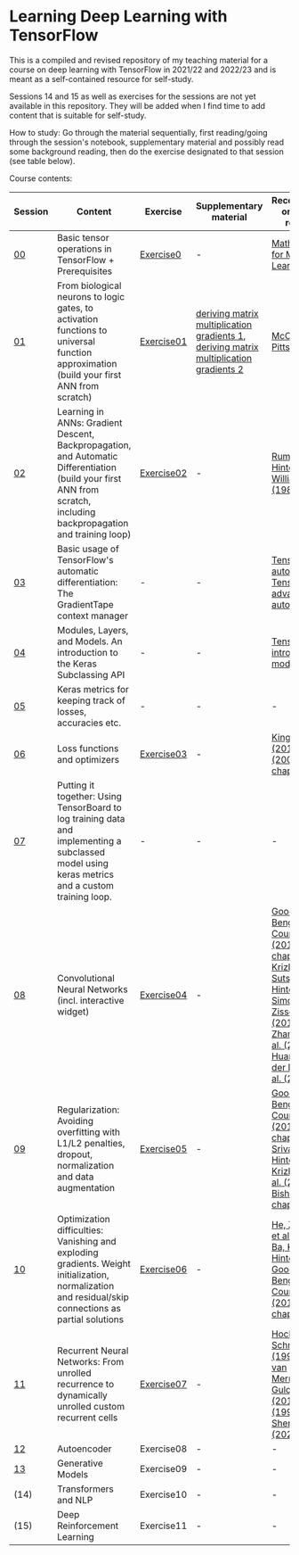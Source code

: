 # Learning Deep Learning with TensorFlow

This is a compiled and revised repository of my teaching material for a course on deep learning with TensorFlow in 2021/22 and 2022/23 and is meant as a self-contained resource for self-study. 

Sessions 14 and 15 as well as exercises for the sessions are not yet available in this repository. They will be added when I find time to add content that is suitable for self-study.

How to study:
Go through the material sequentially, first reading/going through the session's notebook, supplementary material and possibly read some background reading, then do the exercise designated to that session (see table below).

Course contents:

|     Session     |    Content                             |              Exercise                 | Supplementary material |     Recommended or seminal readings |
|-----------------|----------------------------------------|---------------------------------------|------------------------|------------------------------------|
|   [00](https://github.com/Spinkk/Teaching-TensorFlow/blob/main/00.ipynb)            |    Basic tensor operations in TensorFlow + Prerequisites|               [Exercise0](https://github.com/Spinkk/Teaching-TensorFlow/blob/main/Exercise0.ipynb)               |    -   |   [Mathematics for Machine Learning book](https://mml-book.github.io/book/mml-book.pdf)|
|   [01](https://github.com/Spinkk/Teaching-TensorFlow/blob/main/01.ipynb)            |    From biological neurons to logic gates, to activation functions to universal function approximation (build your first ANN from scratch)                            |                 [Exercise01](https://github.com/Spinkk/Teaching-TensorFlow/blob/main/Exercise01.ipynb)                      |  [deriving matrix multiplication gradients 1](https://github.com/Spinkk/Teaching-TensorFlow/blob/main/02_matmul_derivative_1.pdf), [deriving matrix multiplication gradients 2](https://github.com/Spinkk/Teaching-TensorFlow/blob/main/02_matmul_derivative_2.pdf)  | [McCulloch & Pitts (1943)](https://link.springer.com/article/10.1007/bf02478259) |
|   [02](https://github.com/Spinkk/Teaching-TensorFlow/blob/main/02.ipynb)            |   Learning in ANNs: Gradient Descent, Backpropagation, and Automatic Differentiation (build your first ANN from scratch, including backpropagation and training loop)                                |                [Exercise02](https://github.com/Spinkk/Teaching-TensorFlow/blob/main/Exercise02.ipynb)                       | - |  [Rumelhart, Hinton & Williams (1986)](https://apps.dtic.mil/dtic/tr/fulltext/u2/a164453.pdf) |
|   [03](https://github.com/Spinkk/Teaching-TensorFlow/blob/main/03.ipynb)            |       Basic usage of TensorFlow's automatic differentiation: The GradientTape context manager                      |            -                           | - |  [TensorFlow's autodiff guide](https://www.tensorflow.org/guide/autodiff), [TensorFlow's advanced autodiff guide](https://www.tensorflow.org/guide/advanced_autodiff) |
|   [04](https://github.com/Spinkk/Teaching-TensorFlow/blob/main/04.ipynb)            |       Modules, Layers, and Models. An introduction to the Keras Subclassing API                |  -  | -  | [TensorFlow's intro to modules](https://www.tensorflow.org/guide/intro_to_modules) |
|    [05](https://github.com/Spinkk/Teaching-TensorFlow/blob/main/05.ipynb)            |    Keras metrics for keeping track of losses, accuracies etc.              |     -          |   -   | - |
|    [06](https://github.com/Spinkk/Teaching-TensorFlow/blob/main/06.ipynb)            |      Loss functions and optimizers           |       [Exercise03](https://github.com/Spinkk/Teaching-TensorFlow/blob/main/Exercise03.ipynb)        |  -  | [Kingma & Ba (2015)](https://arxiv.org/abs/1412.6980), [Bishop (2006), chapters 3+4](https://github.com/peteflorence/MachineLearning6.867/blob/master/Bishop/Bishop%20-%20Pattern%20Recognition%20and%20Machine%20Learning.pdf) |
|    [07](https://github.com/Spinkk/Teaching-TensorFlow/blob/main/07.ipynb)            |      Putting it together: Using TensorBoard to log training data and implementing a subclassed model using keras metrics and a custom training loop.           |       -        |   -  | - |
|    [08](https://github.com/Spinkk/Teaching-TensorFlow/blob/main/08.ipynb)            |     Convolutional Neural Networks (incl. interactive widget)           |       [Exercise04](https://github.com/Spinkk/Teaching-TensorFlow/blob/main/Exercise04.ipynb)        |   -   | [Goodfellow, Bengio & Courville (2016), chapter 9](https://www.deeplearningbook.org/contents/convnets.html), [Krizhevsky, Sutskever & Hinton (2012)](https://proceedings.neurips.cc/paper_files/paper/2012/file/c399862d3b9d6b76c8436e924a68c45b-Paper.pdf), [Simonyan & Zisserman (2014)](https://arxiv.org/abs/1409.1556), [He, Zhang, Ren et al. (2015)](https://arxiv.org/abs/1512.03385), [Huang, Liu, van der Maaten et al. (2017)](https://arxiv.org/abs/1608.06993) |
|    [09](https://github.com/Spinkk/Teaching-TensorFlow/blob/main/09.ipynb)            |     Regularization: Avoiding overfitting with L1/L2 penalties, dropout, normalization and data augmentation           |       [Exercise05](https://github.com/Spinkk/Teaching-TensorFlow/blob/main/Exercise05.ipynb)        |    -     | [Goodfellow, Bengio & Courville (2016), chapter 9](https://www.deeplearningbook.org/contents/regularization.html), [Srivastava, Hinton, Krizhevsky et al. (2014)](https://www.cs.toronto.edu/~hinton/absps/JMLRdropout.pdf), [Bishop (2006), chapter 5.5](https://github.com/peteflorence/MachineLearning6.867/blob/master/Bishop/Bishop%20-%20Pattern%20Recognition%20and%20Machine%20Learning.pdf)|
|    [10](https://github.com/Spinkk/Teaching-TensorFlow/blob/main/10.ipynb)            |     Optimization difficulties: Vanishing and exploding gradients. Weight initialization, normalization and residual/skip connections as partial solutions           |       [Exercise06](https://github.com/Spinkk/Teaching-TensorFlow/blob/main/Exercise06.ipynb)        |    -     | [He, Zhang, Ren et al. (2015)](https://arxiv.org/abs/1512.03385), [Ba, Kiros & Hinton (2016)](https://arxiv.org/abs/1607.06450), [Goodfellow, Bengio & Courville (2016), chapter 8](https://www.deeplearningbook.org/contents/optimization.html)  |
|    [11](https://github.com/Spinkk/Teaching-TensorFlow/blob/main/11.ipynb)            |     Recurrent Neural Networks: From unrolled recurrence to dynamically unrolled custom recurrent cells           |       [Exercise07](https://github.com/Spinkk/Teaching-TensorFlow/blob/main/Exercise07.ipynb)        |     -     | [Hochreiter & Schmidhuber (1997)](https://www.bioinf.jku.at/publications/older/2604.pdf), [Cho, van Merrienboer & Gulcehre (2014)](https://arxiv.org/abs/1406.1078v3), [Elman (1990)](https://doi.org/10.1016/0364-0213(90)90002-E), [Sherstinsky (2020)](https://sci-hub.se/10.1016/j.physd.2019.132306)|
|    [12](https://github.com/Spinkk/Teaching-TensorFlow/blob/main/12.ipynb)            |     Autoencoder           |       Exercise08        |     -     | - |
|    [13](https://github.com/Spinkk/Teaching-TensorFlow/blob/main/13.ipynb)            |     Generative Models           |       Exercise09        |    -      | - |
|    (14)            |     Transformers and NLP           |       Exercise10        |    -       | - |
|    (15)            |     Deep Reinforcement Learning           |       Exercise11        |   -     | - |
